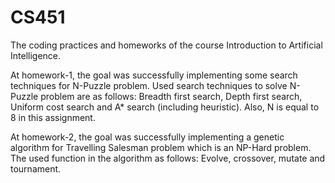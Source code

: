 # CS451

The coding practices and homeworks of the course Introduction to Artificial Intelligence.

At homework-1, the goal was successfully implementing some search techniques for N-Puzzle problem. Used search techniques to solve N-Puzzle problem are as follows: Breadth first search, Depth first search, Uniform cost search and A* search (including heuristic). Also, N is equal to 8 in this assignment.

At homework-2, the goal was successfully implementing a genetic algorithm for Travelling Salesman problem which is an NP-Hard problem. The used function in the algorithm as follows: Evolve, crossover, mutate and tournament.
